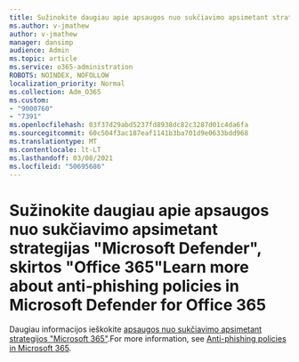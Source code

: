```yaml
---
title: Sužinokite daugiau apie apsaugos nuo sukčiavimo apsimetant strategijas "Microsoft Defender", skirtos "Office 365"
ms.author: v-jmathew
author: v-jmathew
manager: dansimp
audience: Admin
ms.topic: article
ms.service: o365-administration
ROBOTS: NOINDEX, NOFOLLOW
localization_priority: Normal
ms.collection: Adm_O365
ms.custom:
- "9000760"
- "7391"
ms.openlocfilehash: 03f37d29abd5237fd8938dc82c3287d01c4da6fa
ms.sourcegitcommit: 60c504f3ac187eaf1141b3ba701d9e0633bdd968
ms.translationtype: MT
ms.contentlocale: lt-LT
ms.lasthandoff: 03/08/2021
ms.locfileid: "50695686"
---
```

# <a name="learn-more-about-anti-phishing-policies-in-microsoft-defender-for-office-365"></a><span data-ttu-id="f9d47-102">Sužinokite daugiau apie apsaugos nuo sukčiavimo apsimetant strategijas "Microsoft Defender", skirtos "Office 365"</span><span class="sxs-lookup"><span data-stu-id="f9d47-102">Learn more about anti-phishing policies in Microsoft Defender for Office 365</span></span>

<span data-ttu-id="f9d47-103">Daugiau informacijos ieškokite [apsaugos nuo sukčiavimo apsimetant strategijos "Microsoft 365"](https://go.microsoft.com/fwlink/?linkid=2092235).</span><span class="sxs-lookup"><span data-stu-id="f9d47-103">For more information, see [Anti-phishing policies in Microsoft 365](https://go.microsoft.com/fwlink/?linkid=2092235).</span></span>
